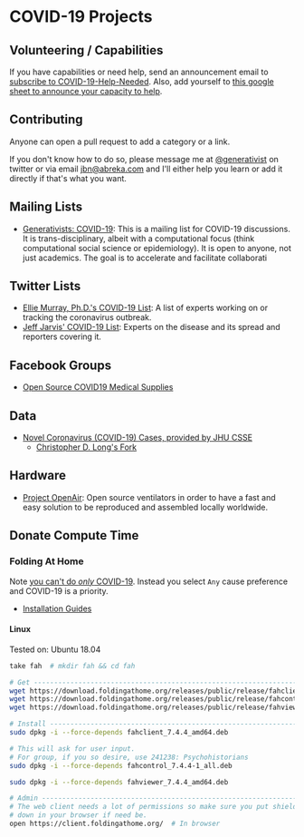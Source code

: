 # COVID-19 Projects

## Volunteering / Capabilities

If you have capabilities or need help, send an announcement email to 
[subscribe to COVID-19-Help-Needed](http://generativists.com/postorius/lists/covid-19-help-needed.generativists.com/). Also, add yourself to 
[this google sheet to announce your capacity to help](https://docs.google.com/spreadsheets/d/1Vb3fKE68b0AlKyfQU28DOJeBtyHP6giNOVXmz2_ErkI/edit#gid=0).


## Contributing

Anyone can open a pull request to add a category or a link.

If you don't know how to do so, please message me at
[@generativist](https://twitter.com/generativist) on twitter or
via email [jbn@abreka.com](mailto:jbn@abreka.com) and I'll either
help you learn or add it directly if that's what you want.

## Mailing Lists

- [Generativists: COVID-19](http://generativists.com/postorius/lists/covid-19.generativists.com/): This is a mailing list for COVID-19 discussions. It is trans-disciplinary, albeit with a computational focus (think computational social science or epidemiology). It is open to anyone, not just academics. The goal is to accelerate and facilitate collaborati

## Twitter Lists

- [Ellie Murray, Ph.D.'s COVID-19 List](https://twitter.com/i/lists/1220869298631200769): A list of experts working on or tracking the coronavirus outbreak.  
- [Jeff Jarvis' COVID-19 List](https://twitter.com/i/lists/1237834151694303234): Experts on the disease and its spread and reporters covering it.

## Facebook Groups

- [Open Source COVID19 Medical Supplies](https://www.facebook.com/groups/670932227050506/)

## Data

- [Novel Coronavirus (COVID-19) Cases, provided by JHU CSSE](https://github.com/CSSEGISandData/COVID-19)
	- [Christopher D. Long's Fork](https://github.com/octonion/COVID-19)

## Hardware

- [Project OpenAir](https://www.projectopenair.org/): Open source ventilators in order to have a fast and easy solution to be reproduced and assembled locally worldwide.

## Donate Compute Time

### Folding At Home

Note [you can't do *only* COVID-19](https://foldingforum.org/viewtopic.php?f=24&t=32463).
Instead you select `Any` cause preference and COVID-19 is a priority.

- [Installation Guides](https://foldingathome.org/support/faq/installation-guides/)

#### Linux

Tested on: Ubuntu 18.04

```bash
take fah  # mkdir fah && cd fah

# Get -------------------------------------------------------------------------
wget https://download.foldingathome.org/releases/public/release/fahclient/debian-testing-64bit/v7.4/fahclient_7.4.4_amd64.deb
wget https://download.foldingathome.org/releases/public/release/fahcontrol/debian-testing-64bit/v7.4/fahcontrol_7.4.4-1_all.deb
wget https://download.foldingathome.org/releases/public/release/fahviewer/debian-testing-64bit/v7.4/fahviewer_7.4.4_amd64.deb

# Install ---------------------------------------------------------------------
sudo dpkg -i --force-depends fahclient_7.4.4_amd64.deb

# This will ask for user input.
# For group, if you so desire, use 241238: Psychohistorians
sudo dpkg -i --force-depends fahcontrol_7.4.4-1_all.deb

sudo dpkg -i --force-depends fahviewer_7.4.4_amd64.deb

# Admin ----------------------------------------------------------------------
# The web client needs a lot of permissions so make sure you put shields
# down in your browser if need be.
open https://client.foldingathome.org/  # In browser
```
